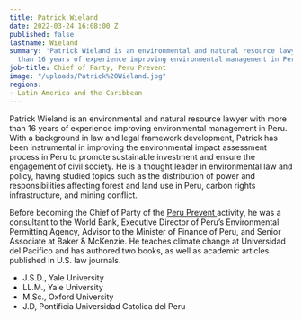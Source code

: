 ```yaml
---
title: Patrick Wieland
date: 2022-03-24 16:08:00 Z
published: false
lastname: Wieland
summary: 'Patrick Wieland is an environmental and natural resource lawyer with more
  than 16 years of experience improving environmental management in Peru. '
job-title: Chief of Party, Peru Prevent
image: "/uploads/Patrick%20Wieland.jpg"
regions:
- Latin America and the Caribbean
---
```


Patrick Wieland is an environmental and natural resource lawyer with more than 16 years of experience improving environmental management in Peru. With a background in law and legal framework development, Patrick has been instrumental in improving the environmental impact assessment process in Peru to promote sustainable investment and ensure the engagement of civil society. He is a thought leader in environmental law and policy, having studied topics such as the distribution of power and responsibilities affecting forest and land use in Peru, carbon rights infrastructure, and mining conflict. 

Before becoming the Chief of Party of the [Peru Prevent ](https://www.dai.com/our-work/projects/peru-prevent)activity, he was a consultant to the World Bank, Executive Director of Peru’s Environmental Permitting Agency, Advisor to the Minister of Finance of Peru, and Senior Associate at Baker & McKenzie. He teaches climate change at Universidad del Pacifico and has authored two books, as well as academic articles published in U.S. law journals.

* J.S.D., Yale University
* LL.M., Yale University
* M.Sc., Oxford University
* J.D, Pontificia Universidad Catolica del Peru